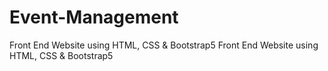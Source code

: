 # Event-Management
Front End Website using HTML, CSS & Bootstrap5 
Front End Website using HTML, CSS & Bootstrap5 
